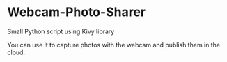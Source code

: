 # Webcam-Photo-Sharer
Small Python script using Kivy library

You can use it to capture photos with the webcam and publish them in the cloud.
